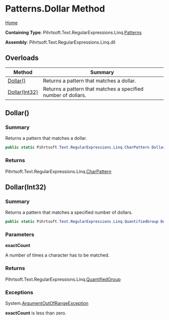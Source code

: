 # Patterns\.Dollar Method

[Home](../../../../../../README.md)

**Containing Type**: Pihrtsoft\.Text\.RegularExpressions\.Linq\.[Patterns](../README.md)

**Assembly**: Pihrtsoft\.Text\.RegularExpressions\.Linq\.dll

## Overloads

| Method | Summary |
| ------ | ------- |
| [Dollar()](#Pihrtsoft_Text_RegularExpressions_Linq_Patterns_Dollar) | Returns a pattern that matches a dollar\. |
| [Dollar(Int32)](#Pihrtsoft_Text_RegularExpressions_Linq_Patterns_Dollar_System_Int32_) | Returns a pattern that matches a specified number of dollars\. |

## Dollar\(\) <a name="Pihrtsoft_Text_RegularExpressions_Linq_Patterns_Dollar"></a>

### Summary

Returns a pattern that matches a dollar\.

```csharp
public static Pihrtsoft.Text.RegularExpressions.Linq.CharPattern Dollar()
```

### Returns

Pihrtsoft\.Text\.RegularExpressions\.Linq\.[CharPattern](../../CharPattern/README.md)

## Dollar\(Int32\) <a name="Pihrtsoft_Text_RegularExpressions_Linq_Patterns_Dollar_System_Int32_"></a>

### Summary

Returns a pattern that matches a specified number of dollars\.

```csharp
public static Pihrtsoft.Text.RegularExpressions.Linq.QuantifiedGroup Dollar(int exactCount)
```

### Parameters

**exactCount**

A number of times a character has to be matched\.

### Returns

Pihrtsoft\.Text\.RegularExpressions\.Linq\.[QuantifiedGroup](../../QuantifiedGroup/README.md)

### Exceptions

System\.[ArgumentOutOfRangeException](https://docs.microsoft.com/en-us/dotnet/api/system.argumentoutofrangeexception)

**exactCount** is less than zero\.

